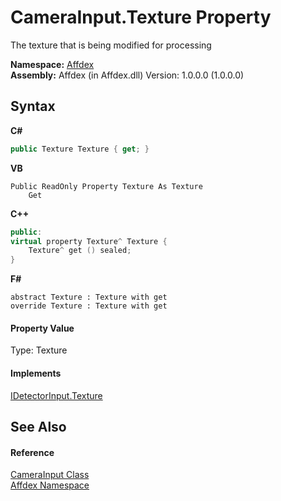 # CameraInput.Texture Property 
 

The texture that is being modified for processing

**Namespace:**&nbsp;<a href="b8038333-b12e-8ea1-a2ce-74c8d611fa89">Affdex</a><br />**Assembly:**&nbsp;Affdex (in Affdex.dll) Version: 1.0.0.0 (1.0.0.0)

## Syntax

**C#**<br />
``` C#
public Texture Texture { get; }
```

**VB**<br />
``` VB
Public ReadOnly Property Texture As Texture
	Get
```

**C++**<br />
``` C++
public:
virtual property Texture^ Texture {
	Texture^ get () sealed;
}
```

**F#**<br />
``` F#
abstract Texture : Texture with get
override Texture : Texture with get
```


#### Property Value
Type: Texture

#### Implements
<a href="f719dea7-d6fa-9c8b-bf65-b3a696b080d9">IDetectorInput.Texture</a><br />

## See Also


#### Reference
<a href="5a5279cd-f2cc-c73f-8243-a6319229c662">CameraInput Class</a><br /><a href="b8038333-b12e-8ea1-a2ce-74c8d611fa89">Affdex Namespace</a><br />